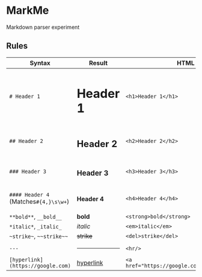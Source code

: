 # MarkMe

Markdown parser experiment

## Rules
|Syntax|Result|HTML|
|-|-|-|
|`# Header 1`|<h1>Header 1</h1>|`<h1>Header 1</h1>`|
|`## Header 2`|<h2>Header 2</h2>|`<h2>Header 2</h2>`|
|`### Header 3`|<h3>Header 3</h3>|`<h3>Header 3</h3>`|
|`#### Header 4` (Matches`#{4,}\s\w+`)|<h4>Header 4</h4>|`<h4>Header 4</h4>`|
|`**bold**`, `__bold__`|__bold__|`<strong>bold</strong>`|
|`*italic*`, `_italic_`|_italic_|`<em>italic</em>`|
|`~strike~`, `~~strike~~`|~~strike~~|`<del>strike</del>`|
|`---`|<hr/>|`<hr/>`|
|`[hyperlink](https://google.com)`|[hyperlink](https://google.com)|`<a href="https://google.com">hyperlink</a>`|
